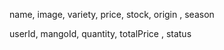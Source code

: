<!-- Mango Server -->


<!-- User -->


<!-- Mango -->
name, image, variety, price, stock, origin , season 


<!-- Order -->

userId, mangoId, quantity, totalPrice , status 
